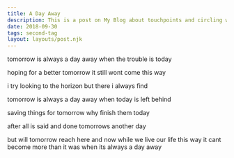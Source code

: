 ```yaml
---
title: A Day Away
description: This is a post on My Blog about touchpoints and circling wagons.
date: 2018-09-30
tags: second-tag
layout: layouts/post.njk
---
```

tomorrow is always a day away
when the trouble is today

hoping for a better tomorrow
it still wont come this way

i try looking to the horizon
but there i always find

tomorrow is always a day away
when today is left behind

saving things for tomorrow
why finish them today

after all is said and done
tomorrows another day

but will tomorrow reach here and now
while we live our life this way it cant become more than it was
when its always a day away